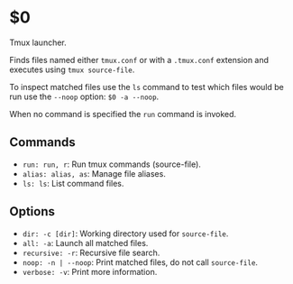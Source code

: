 $0
==

Tmux launcher.

Finds files named either `tmux.conf` or with a `.tmux.conf` extension and 
executes using `tmux source-file`.

To inspect matched files use the `ls` command to test which files would be run 
use the `--noop` option: `$0 -a --noop`.

When no command is specified the `run` command is invoked.

## Commands

* `run: run, r`: Run tmux commands (source-file).
* `alias: alias, as`: Manage file aliases.
* `ls: ls`: List command files.

## Options

* `dir: -c [dir]`: Working directory used for `source-file`.
* `all: -a`: Launch all matched files.
* `recursive: -r`: Recursive file search.
* `noop: -n | --noop`: Print matched files, do not call `source-file`.
* `verbose: -v`: Print more information.
